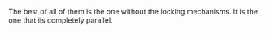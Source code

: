The best of all of them is the one without the locking mechanisms. 
It is the one that iis completely parallel.
